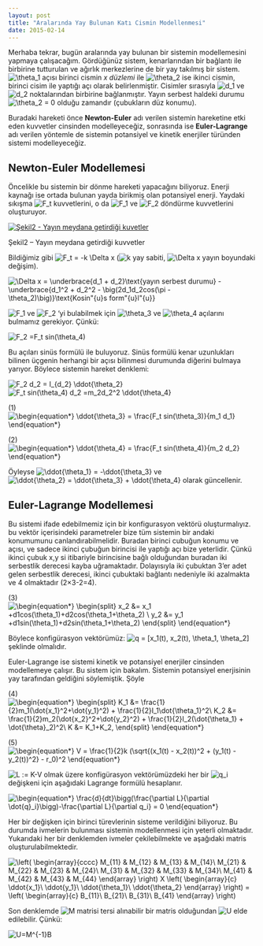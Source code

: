 ```yaml
---
layout: post
title: "Aralarında Yay Bulunan Katı Cismin Modellenmesi"
date: 2015-02-14
---
```


Merhaba tekrar, bugün aralarında yay bulunan bir sistemin modellemesini yapmaya çalışacağım. Gördüğünüz sistem, kenarlarından bir bağlantı ile birbirine tutturulan ve ağırlık merkezlerine de bir yay takılmış bir sistem. ![\theta_1](https://web.archive.org/web/20170317003420im_/http://akifsblog.com/wp-content/ql-cache/quicklatex.com-e48486c9024b3651c025025639e1e46e_l3.svg) açısı birinci cismin *x düzlemi* ile  ![\theta_2](https://web.archive.org/web/20170317003420im_/http://akifsblog.com/wp-content/ql-cache/quicklatex.com-7a8d42ff117c3035a430d9392752b2a8_l3.svg) ise ikinci cismin, birinci cisim ile yaptığı açı olarak belirlenmiştir. Cisimler sırasıyla ![d_1](https://web.archive.org/web/20170317003420im_/http://akifsblog.com/wp-content/ql-cache/quicklatex.com-45dbba0afca5525c78939b42c573e1ab_l3.svg) ve ![d_2](https://web.archive.org/web/20170317003420im_/http://akifsblog.com/wp-content/ql-cache/quicklatex.com-4f0fe0e44d8c822a368e2808e8a4830a_l3.svg) noktalarından birbirine bağlanmıştır. Yayın serbest haldeki durumu ![\theta_2 = 0](https://web.archive.org/web/20170317003420im_/http://akifsblog.com/wp-content/ql-cache/quicklatex.com-abdf601ef0f3f520cf88d50cf713e416_l3.svg) olduğu zamandır (çubukların düz konumu).

Buradaki hareketi önce **Newton-Euler** adı verilen sistemin hareketine etki eden kuvvetler cinsinden modelleyeceğiz, sonrasında ise **Euler-Lagrange** adı verilen yöntemle de sistemin potansiyel ve kinetik enerjiler türünden sistemi modelleyeceğiz.



## **Newton-Euler Modellemesi**

Öncelikle bu sistemin bir dönme hareketi yapacağını biliyoruz. Enerji kaynağı ise ortada bulunan yayda birikmiş olan potansiyel enerji. Yaydaki sıkışma ![F_t](https://web.archive.org/web/20170317003420im_/http://akifsblog.com/wp-content/ql-cache/quicklatex.com-e08d2ec41bfa49863df1a0f0195fd84c_l3.svg) kuvvetlerini, o da ![F_1](https://web.archive.org/web/20170317003420im_/http://akifsblog.com/wp-content/ql-cache/quicklatex.com-e3d9638f31bc25da0ea8571286ee109e_l3.svg) ve ![F_2](https://web.archive.org/web/20170317003420im_/http://akifsblog.com/wp-content/ql-cache/quicklatex.com-c7f0f6bdd036ce6ef39e373bc0d5a434_l3.svg) döndürme kuvvetlerini oluşturuyor.

[![Şekil2 - Yayın meydana getirdiği kuvetler ](https://web.archive.org/web/20170317003420im_/http://sekilver.net/akifsblog.com//wp-content/uploads/2015/02/2-300x296.png)](https://web.archive.org/web/20170317003420/http://sekilver.net/akifsblog.com//wp-content/uploads/2015/02/2.png)

Şekil2 – Yayın meydana getirdiği kuvvetler

Bildiğimiz gibi ![F_t = -k \Delta x](https://web.archive.org/web/20170317003420im_/http://akifsblog.com/wp-content/ql-cache/quicklatex.com-4b14877a0a0b011a7d93517d8abea179_l3.svg)   (![k](https://web.archive.org/web/20170317003420im_/http://akifsblog.com/wp-content/ql-cache/quicklatex.com-d0ecd570b742ddfd7ad2c638c809d42d_l3.svg) yay sabiti,  ![\Delta x](https://web.archive.org/web/20170317003420im_/http://akifsblog.com/wp-content/ql-cache/quicklatex.com-6c2172ce5dc3b7e3a9fa7b57b57dc6cb_l3.svg) yayın boyundaki değişim).

![\Delta x = \underbrace{d_1 + d_2}_\text{yayın serbest durumu} - \underbrace{d_1^2 + d_2^2 - \big(2d_1d_2cos(\pi - \theta_2)\big)}_\text{Kosin\"{u}s form\"{u}l\"{u}}](https://web.archive.org/web/20170317003420im_/http://akifsblog.com/wp-content/ql-cache/quicklatex.com-f929f75f3ffd9730a7693d0084758311_l3.svg)

![F_1](https://web.archive.org/web/20170317003420im_/http://akifsblog.com/wp-content/ql-cache/quicklatex.com-e3d9638f31bc25da0ea8571286ee109e_l3.svg) ve ![F_2](https://web.archive.org/web/20170317003420im_/http://akifsblog.com/wp-content/ql-cache/quicklatex.com-c7f0f6bdd036ce6ef39e373bc0d5a434_l3.svg) ‘yi bulabilmek için ![\theta_3](https://web.archive.org/web/20170317003420im_/http://akifsblog.com/wp-content/ql-cache/quicklatex.com-9839d324a4d8faf97f037b0edb383956_l3.svg) ve ![\theta_4](https://web.archive.org/web/20170317003420im_/http://akifsblog.com/wp-content/ql-cache/quicklatex.com-862381875b3a8cc082733f3f4c8d15b2_l3.svg) açılarını bulmamız gerekiyor. Çünkü:

![F_2 =F_t sin(\theta_4)](https://web.archive.org/web/20170317003420im_/http://akifsblog.com/wp-content/ql-cache/quicklatex.com-e5cd87d98c8e90d2490222e897f768ec_l3.svg)

Bu açıları sinüs formülü ile buluyoruz. Sinüs formülü kenar uzunlukları bilinen üçgenin herhangi bir açısı bilinmesi durumunda diğerini bulmaya yarıyor. Böylece sistemin hareket denklemi:

![F_2   d_2 = I_{d_2}  \ddot{\theta_2}](https://web.archive.org/web/20170317003420im_/http://akifsblog.com/wp-content/ql-cache/quicklatex.com-1242a0f01c4970d062733fde46a25c91_l3.svg)
![F_t sin(\theta_4)   d_2 =m_2d_2^2  \ddot{\theta_4}](https://web.archive.org/web/20170317003420im_/http://akifsblog.com/wp-content/ql-cache/quicklatex.com-675c3330de0e5de2b9a73f3aca61dbf3_l3.svg)

(1)  ![\begin{equation*} \ddot{\theta_3} = \frac{F_t sin(\theta_3)}{m_1 d_1} \end{equation*}](https://web.archive.org/web/20170317003420im_/http://akifsblog.com/wp-content/ql-cache/quicklatex.com-298db813397cbca0dc083976e68d035d_l3.svg)

(2)  ![\begin{equation*} \ddot{\theta_4} = \frac{F_t sin(\theta_4)}{m_2 d_2} \end{equation*}](https://web.archive.org/web/20170317003420im_/http://akifsblog.com/wp-content/ql-cache/quicklatex.com-44523ec8c382740509bb4ba9f5f00dba_l3.svg)

Öyleyse ![\ddot{\theta_1} = -\ddot{\theta_3}](https://web.archive.org/web/20170317003420im_/http://akifsblog.com/wp-content/ql-cache/quicklatex.com-bd8375b138e2f1058f11b57c1cd20283_l3.svg) ve ![\ddot{\theta_2} = \ddot{\theta_3} + \ddot{\theta_4}](https://web.archive.org/web/20170317003420im_/http://akifsblog.com/wp-content/ql-cache/quicklatex.com-5545dac7bb693b7f12288d9f9469429d_l3.svg) olarak güncellenir.

## **Euler-Lagrange Modellemesi**

Bu sistemi ifade edebilmemiz için bir konfigurasyon vektörü oluşturmalıyız. bu vektör içerisindeki parametreler bize tüm sistemin bir andaki konumumunu canlandırabilmelidir.
Buradan birinci cubuğun konumu ve açısı, ve sadece ikinci çubuğun birincisi ile yaptığı açı bize yeterlidir. Çünkü ikinci çubuk x,y si itibariyle birincisine bağlı olduğundan buradan iki serbestlik derecesi kayba uğramaktadır. Dolayısıyla iki çubuktan 3’er adet gelen serbestlik derecesi, ikinci çubuktaki bağlantı nedeniyle iki azalmakta ve 4 olmaktadır (2×3-2=4).

(3)  ![\begin{equation*} \begin{split} x_2 &= x_1 +d1*cos(\theta_1)+d2*cos(\theta_1+\theta_2) \\ y_2 &= y_1 +d1*sin(\theta_1)+d2*sin(\theta_1+\theta_2) \end{split} \end{equation*}](https://web.archive.org/web/20170317003420im_/http://akifsblog.com/wp-content/ql-cache/quicklatex.com-2633ef01e6658f7febff1e473568dac0_l3.svg)

Böylece konfigürasyon vektörümüz:
![q = [x_1(t), x_2(t), \theta_1, \theta_2]](https://web.archive.org/web/20170317003420im_/http://akifsblog.com/wp-content/ql-cache/quicklatex.com-d5475340145e54037d74826f541ea09b_l3.svg) şeklinde olmalıdır.

Euler-Lagrange ise sistemi kinetik ve potansiyel enerjiler cinsinden modellemeye çalışır. Bu sistem için bakalım.
Sistemin potansiyel enerjisinin yay tarafından geldiğini söylemiştik. Şöyle

(4)  ![\begin{equation*} \begin{split} K_1 &= \frac{1}{2}m_1(\dot{x_1}^2+\dot{y_1}^2) + \frac{1}{2}I_1\dot{\theta_1}^2\\ K_2 &= \frac{1}{2}m_2(\dot{x_2}^2+\dot{y_2}^2) + \frac{1}{2}I_2(\dot{\theta_1} + \dot{\theta}_2)^2\\ K &= K_1+K_2, \end{split} \end{equation*}](https://web.archive.org/web/20170317003420im_/http://akifsblog.com/wp-content/ql-cache/quicklatex.com-3c5d0d4c23a890a377539edcfb66685e_l3.svg)

(5)  ![\begin{equation*} V = \frac{1}{2}k (\sqrt{(x_1(t) - x_2(t))^2 + (y_1(t) - y_2(t))^2} - r_0)^2 \end{equation*}](https://web.archive.org/web/20170317003420im_/http://akifsblog.com/wp-content/ql-cache/quicklatex.com-bf4677827fa29b51e522e3b81ea0c3aa_l3.svg)

![L := K-V](https://web.archive.org/web/20170317003420im_/http://akifsblog.com/wp-content/ql-cache/quicklatex.com-de79bfcf6686ca21cb62bee4fef3e47d_l3.svg) olmak üzere konfigürasyon vektörümüzdeki her bir ![q_i](https://web.archive.org/web/20170317003420im_/http://akifsblog.com/wp-content/ql-cache/quicklatex.com-e3fb43fc9dcbe2910354313b1595eb3b_l3.svg) değişkeni için aşağıdaki Lagrange formülü hesaplanır.

  ![\begin{equation*} \frac{d}{dt}\bigg(\frac{\partial L}{\partial \dot{q}_i}\bigg)-\frac{\partial L}{\partial q_i} = 0 \end{equation*}](https://web.archive.org/web/20170317003420im_/http://akifsblog.com/wp-content/ql-cache/quicklatex.com-d0a11745e552258e3cbe05251a6b1e6b_l3.svg)

Her bir değişken için birinci türevlerinin sisteme verildiğini biliyoruz. Bu durumda ivmelerin bulunması sistemin modellenmesi için yeterli olmaktadır.  Yukarıdaki her bir denklemden ivmeler çekilebilmekte ve aşağıdaki matris oluşturulabilmektedir.

![\left( \begin{array}{cccc} M_{11} & M_{12} & M_{13} & M_{14}\\ M_{21} & M_{22} & M_{23} & M_{24}\\ M_{31} & M_{32} & M_{33} & M_{34}\\ M_{41} & M_{42} & M_{43} & M_{44} \end{array} \right) X \left( \begin{array}{c} \ddot{x_1}\\ \ddot{y_1}\\ \ddot{\theta_1}\\ \ddot{\theta_2} \end{array} \right) = \left( \begin{array}{c} B_{11}\\ B_{21}\\ B_{31}\\ B_{41} \end{array} \right)](https://web.archive.org/web/20170317003420im_/http://akifsblog.com/wp-content/ql-cache/quicklatex.com-dceb04c78e40dbe4e23fad028c722999_l3.svg)

Son denklemde ![M](https://web.archive.org/web/20170317003420im_/http://akifsblog.com/wp-content/ql-cache/quicklatex.com-4b1fbd6c247e0d7581b24e7f64689773_l3.svg) matrisi tersi alınabilir bir matris olduğundan ![U](https://web.archive.org/web/20170317003420im_/http://akifsblog.com/wp-content/ql-cache/quicklatex.com-b71860d758e1f917600ec0226a56dc56_l3.svg) elde edilebilir. Çünkü:

![U=M^{-1}B](https://web.archive.org/web/20170317003420im_/http://akifsblog.com/wp-content/ql-cache/quicklatex.com-7046274f65570749a74f2a3c2101bed8_l3.svg)